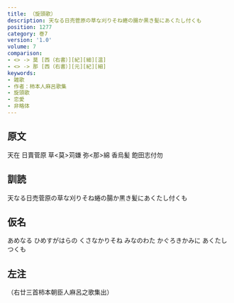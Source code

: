 ```yaml
---
title: （旋頭歌）
description: 天なる日売菅原の草な刈りそね蜷の腸か黒き髪にあくたし付くも
position: 1277
category: 巻7
version: '1.0'
volume: 7
comparison:
- <> -> 莫 [西（右書）][紀][細][温]
- <> -> 那 [西（右書）][元][紀][細]
keywords:
- 雑歌
- 作者：柿本人麻呂歌集
- 旋頭歌
- 恋愛
- 非略体
---
```


## 原文

天在 日賣菅原 草<莫>苅嫌 弥<那>綿 香烏髪 飽田志付勿

## 訓読

天なる日売菅原の草な刈りそね蜷の腸か黒き髪にあくたし付くも

## 仮名

あめなる ひめすがはらの くさなかりそね みなのわた かぐろきかみに あくたしつくも

## 左注

（右廿三首柿本朝臣人麻呂之歌集出）
